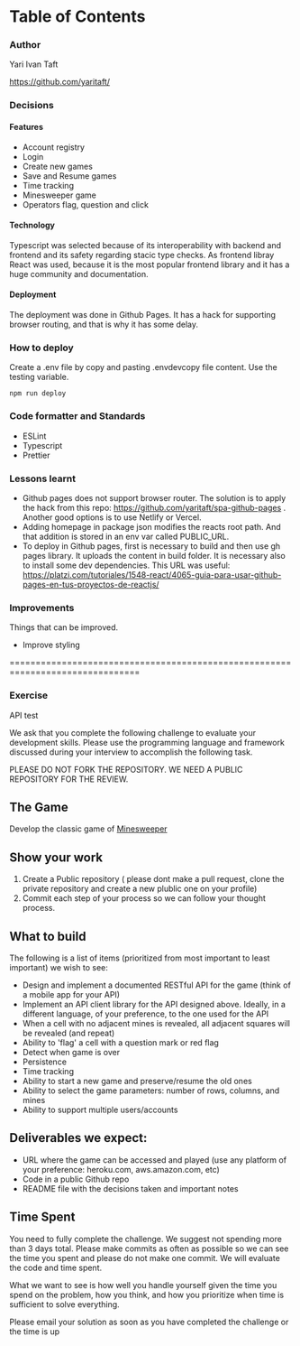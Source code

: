 # Table of Contents
### Author
Yari Ivan Taft

https://github.com/yaritaft/

### Decisions
#### Features

- Account registry
- Login
- Create new games
- Save and Resume games
- Time tracking
- Minesweeper game
- Operators flag, question and click
#### Technology

Typescript was selected because of its interoperability with backend and frontend and its safety regarding stacic type checks. As frontend libray React was used, because it is the most popular frontend library and it has a huge community and documentation.

#### Deployment

The deployment was done in Github Pages. It has a hack for supporting browser routing, and that is why it has some delay.

### How to deploy
Create a .env file by copy and pasting .envdevcopy file content. Use the testing variable.
```
npm run deploy
```
### Code formatter and Standards

- ESLint
- Typescript
- Prettier

### Lessons learnt
- Github pages does not support browser router. The solution is to apply the hack from this repo: https://github.com/yaritaft/spa-github-pages . Another good options is to use Netlify or Vercel.
- Adding homepage in package json modifies the reacts root path. And that addition is stored in an env var called PUBLIC_URL.
- To deploy in Github pages, first is necessary to build and then use gh pages library. It uploads the content in build folder. It is necessary also to install some dev dependencies. This URL was useful: https://platzi.com/tutoriales/1548-react/4065-guia-para-usar-github-pages-en-tus-proyectos-de-reactjs/
### Improvements
Things that can be improved.

- Improve styling

===============================================================================
### Exercise

API test

We ask that you complete the following challenge to evaluate your development skills. Please use the programming language and framework discussed during your interview to accomplish the following task.

PLEASE DO NOT FORK THE REPOSITORY. WE NEED A PUBLIC REPOSITORY FOR THE REVIEW. 

## The Game
Develop the classic game of [Minesweeper](https://en.wikipedia.org/wiki/Minesweeper_(video_game))

## Show your work

1.  Create a Public repository ( please dont make a pull request, clone the private repository and create a new plublic one on your profile)
2.  Commit each step of your process so we can follow your thought process.

## What to build
The following is a list of items (prioritized from most important to least important) we wish to see:
* Design and implement  a documented RESTful API for the game (think of a mobile app for your API)
* Implement an API client library for the API designed above. Ideally, in a different language, of your preference, to the one used for the API
* When a cell with no adjacent mines is revealed, all adjacent squares will be revealed (and repeat)
* Ability to 'flag' a cell with a question mark or red flag
* Detect when game is over
* Persistence
* Time tracking
* Ability to start a new game and preserve/resume the old ones
* Ability to select the game parameters: number of rows, columns, and mines
* Ability to support multiple users/accounts
 
## Deliverables we expect:
* URL where the game can be accessed and played (use any platform of your preference: heroku.com, aws.amazon.com, etc)
* Code in a public Github repo
* README file with the decisions taken and important notes

## Time Spent
You need to fully complete the challenge. We suggest not spending more than 3 days total.  Please make commits as often as possible so we can see the time you spent and please do not make one commit.  We will evaluate the code and time spent.
 
What we want to see is how well you handle yourself given the time you spend on the problem, how you think, and how you prioritize when time is sufficient to solve everything.

Please email your solution as soon as you have completed the challenge or the time is up
